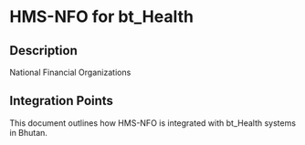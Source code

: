 # HMS-NFO for bt_Health

## Description

National Financial Organizations

## Integration Points

This document outlines how HMS-NFO is integrated with bt_Health systems in Bhutan.
